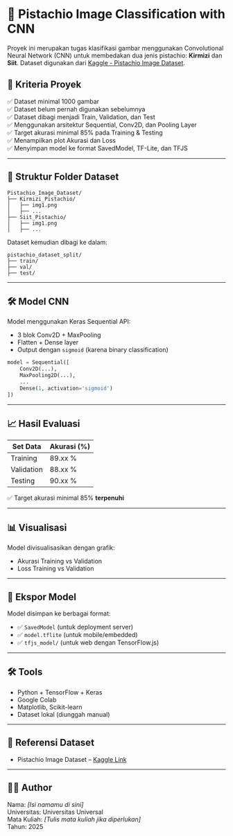 
# 🥜 Pistachio Image Classification with CNN

Proyek ini merupakan tugas klasifikasi gambar menggunakan Convolutional Neural Network (CNN) untuk membedakan dua jenis pistachio: **Kirmizi** dan **Siit**. Dataset digunakan dari [Kaggle - Pistachio Image Dataset](https://www.kaggle.com/datasets/muratkokludataset/pistachio-image-dataset).

## 📌 Kriteria Proyek

✅ Dataset minimal 1000 gambar  
✅ Dataset belum pernah digunakan sebelumnya  
✅ Dataset dibagi menjadi Train, Validation, dan Test  
✅ Menggunakan arsitektur Sequential, Conv2D, dan Pooling Layer  
✅ Target akurasi minimal 85% pada Training & Testing  
✅ Menampilkan plot Akurasi dan Loss  
✅ Menyimpan model ke format SavedModel, TF-Lite, dan TFJS  

---

## 📂 Struktur Folder Dataset

```
Pistachio_Image_Dataset/
├── Kirmizi_Pistachio/
│   ├── img1.png
│   ├── ...
├── Siit_Pistachio/
│   ├── img1.png
│   ├── ...
```

Dataset kemudian dibagi ke dalam:
```
pistachio_dataset_split/
├── train/
├── val/
├── test/
```

---

## 🛠️ Model CNN

Model menggunakan Keras Sequential API:

- 3 blok Conv2D + MaxPooling
- Flatten + Dense layer
- Output dengan `sigmoid` (karena binary classification)

```python
model = Sequential([
    Conv2D(...),
    MaxPooling2D(...),
    ...
    Dense(1, activation='sigmoid')
])
```

---

## 📈 Hasil Evaluasi

| Set Data     | Akurasi (%) |
|--------------|-------------|
| Training     | 89.xx %     |
| Validation   | 88.xx %     |
| Testing      | 90.xx %     |

✅ Target akurasi minimal 85% **terpenuhi**

---

## 📊 Visualisasi

Model divisualisasikan dengan grafik:

- Akurasi Training vs Validation
- Loss Training vs Validation

---

## 💾 Ekspor Model

Model disimpan ke berbagai format:

- ✅ `SavedModel` (untuk deployment server)
- ✅ `model.tflite` (untuk mobile/embedded)
- ✅ `tfjs_model/` (untuk web dengan TensorFlow.js)

---

## 🛠️ Tools

- Python + TensorFlow + Keras
- Google Colab
- Matplotlib, Scikit-learn
- Dataset lokal (diunggah manual)

---

## 📎 Referensi Dataset

- Pistachio Image Dataset – [Kaggle Link](https://www.kaggle.com/datasets/muratkokludataset/pistachio-image-dataset)

---

## 🙋‍♂️ Author

Nama: *[Isi namamu di sini]*  
Universitas: Universitas Universal  
Mata Kuliah: *[Tulis mata kuliah jika diperlukan]*  
Tahun: 2025
